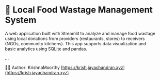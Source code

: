 # 🍱 Local Food Wastage Management System

A web application built with Streamlit to analyze and manage food wastage using local donations from providers (restaurants, stores) to receivers (NGOs, community kitchens). This app supports data visualization and basic analytics using SQLite and pandas.

...

👨‍💻 Author: KrishnaMoorthy
[https://krish.jayachandran.xyz](https://krish.jayachandran.xyz)
